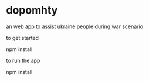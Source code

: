 # dopomhty
an web app to assist ukraine people during war scenario

to get started

npm install

to run the app

npm install